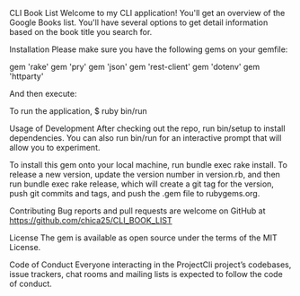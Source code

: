 CLI Book List
Welcome to my CLI application! You'll get an overview of the Google Books list. You'll have several options to get detail information based on the book title you search for.

Installation
Please make sure you have the following gems on your gemfile:

gem 'rake'
gem 'pry'
gem 'json'
gem 'rest-client'
gem 'dotenv'
gem 'httparty'

And then execute:

To run the application, $ ruby bin/run

Usage of
Development
After checking out the repo, run bin/setup to install dependencies. You can also run bin/run for an interactive prompt that will allow you to experiment.

To install this gem onto your local machine, run bundle exec rake install. To release a new version, update the version number in version.rb, and then run bundle exec rake release, which will create a git tag for the version, push git commits and tags, and push the .gem file to rubygems.org.

Contributing
Bug reports and pull requests are welcome on GitHub at https://github.com/chica25/CLI_BOOK_LIST

License
The gem is available as open source under the terms of the MIT License.

Code of Conduct
Everyone interacting in the ProjectCli project’s codebases, issue trackers, chat rooms and mailing lists is expected to follow the code of conduct.
